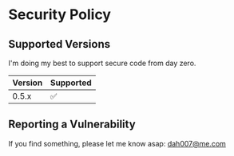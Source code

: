 # Security Policy

## Supported Versions

I'm doing my best to support secure code from day zero.

| Version | Supported          |
| ------- | ------------------ |
| 0.5.x   | :white_check_mark: |

## Reporting a Vulnerability

If you find something, please let me know asap: dah007@me.com
